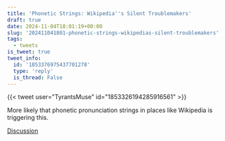 ```yaml
---
title: 'Phonetic Strings: Wikipedia''s Silent Troublemakers'
draft: true
date: 2024-11-04T18:01:19+00:00
slug: '202411041801-phonetic-strings-wikipedias-silent-troublemakers'
tags:
  - tweets
is_tweet: true
tweet_info:
  id: '1853376975437701278'
  type: 'reply'
  is_thread: False
---
```




{{< tweet user="TyrantsMuse" id="1853326194285916561" >}}

More likely that phonetic pronunciation strings in places like Wikipedia is triggering this.

[Discussion](https://x.com/sytelus/status/1853376975437701278)
